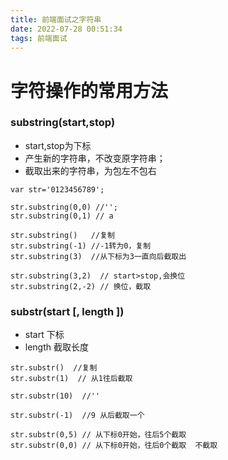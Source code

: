 ```yaml
---
title: 前端面试之字符串
date: 2022-07-28 00:51:34
tags: 前端面试
---
```


# 字符操作的常用方法

### substring(start,stop)

* start,stop为下标
* 产生新的字符串，不改变原字符串；
* 截取出来的字符串，为包左不包右
```
var str='0123456789';

str.substring(0,0) //'';
str.substring(0,1) // a

str.substring()   //复制
str.substring(-1) //-1转为0，复制
str.substring(3)  //从下标为3一直向后截取出

str.substring(3,2)  // start>stop,会换位
str.substring(2,-2) // 换位，截取
```

### substr(start [, length ])

*  start 下标
*  length 截取长度
```
str.substr()  //复制
str.substr(1)  // 从1往后截取

str.substr(10)  //''

str.substr(-1)  //9 从后截取一个 

str.substr(0,5) // 从下标0开始，往后5个截取
str.substr(0,0) // 从下标0开始，往后0个截取  不截取
```
